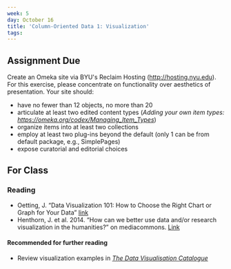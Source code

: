 ```yaml
---
week: 5
day: October 16
title: 'Column-Oriented Data 1: Visualization'
tags: 
---
```


## Assignment Due
Create an Omeka site via BYU's Reclaim Hosting (http://hosting.nyu.edu). For this exercise, please concentrate on functionality over aesthetics of presentation. Your site should:
- have no fewer than 12 objects, no more than 20
- articulate at least two edited content types (*Adding your own item types: https://omeka.org/codex/Managing_Item_Types*)
- organize items into at least two collections
- employ at least two plug-ins beyond the default (only 1 can be from default package, e.g., SimplePages)
- expose curatorial and editorial choices 
 

## For Class

### Reading
- Oetting, J. “Data Visualization 101: How to Choose the Right Chart or Graph for Your Data” [link](http://blog.hubspot.com/marketing/data-visualization-choosing-chart)
- Henthorn, J. et al. 2014. “How can we better use data and/or research visualization in the humanities?” on mediacommons. [Link](http://mediacommons.futureofthebook.org/question/how-can-we-better-use-data-andor-research-visualization-humanities)

#### Recommended for further reading
- Review visualization examples in [*The Data Visualisation Catalogue*](http://www.datavizcatalogue.com)
